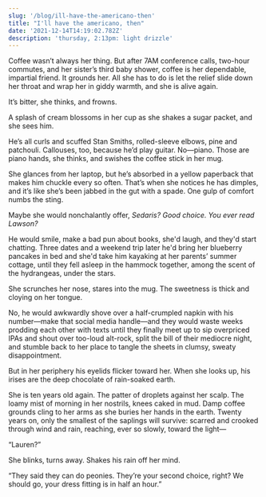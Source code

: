 ```yaml
---
slug: '/blog/ill-have-the-americano-then'
title: "I'll have the americano, then"
date: '2021-12-14T14:19:02.782Z'
description: 'thursday, 2:13pm: light drizzle'
---
```


Coffee wasn’t always her thing. But after 7AM conference calls, two-hour commutes, and her sister’s third baby shower, coffee is her dependable, impartial friend. It grounds her. All she has to do is let the relief slide down her throat and wrap her in giddy warmth, and she is alive again.

It’s bitter, she thinks, and frowns.

A splash of cream blossoms in her cup as she shakes a sugar packet, and she sees him.

He’s all curls and scuffed Stan Smiths, rolled-sleeve elbows, pine and patchouli. Callouses, too, because he’d play guitar. No—piano. Those are piano hands, she thinks, and swishes the coffee stick in her mug.

She glances from her laptop, but he’s absorbed in a yellow paperback that makes him chuckle every so often. That’s when she notices he has dimples, and it’s like she’s been jabbed in the gut with a spade. One gulp of comfort numbs the sting.

Maybe she would nonchalantly offer, _Sedaris? Good choice. You ever read Lawson?_

He would smile, make a bad pun about books, she'd laugh, and they'd start chatting. Three dates and a weekend trip later he'd bring her blueberry pancakes in bed and she'd take him kayaking at her parents’ summer cottage, until they fell asleep in the hammock together, among the scent of the hydrangeas, under the stars.

She scrunches her nose, stares into the mug. The sweetness is thick and cloying on her tongue.

No, he would awkwardly shove over a half-crumpled napkin with his number—make that social media handle—and they would waste weeks prodding each other with texts until they finally meet up to sip overpriced IPAs and shout over too-loud alt-rock, split the bill of their mediocre night, and stumble back to her place to tangle the sheets in clumsy, sweaty disappointment.

But in her periphery his eyelids flicker toward her. When she looks up, his irises are the deep chocolate of rain-soaked earth.

She is ten years old again. The patter of droplets against her scalp. The loamy mist of morning in her nostrils, knees caked in mud. Damp coffee grounds cling to her arms as she buries her hands in the earth. Twenty years on, only the smallest of the saplings will survive: scarred and crooked through wind and rain, reaching, ever so slowly, toward the light—

“Lauren?”

She blinks, turns away. Shakes his rain off her mind.

“They said they can do peonies. They’re your second choice, right? We should go, your dress fitting is in half an hour.”
